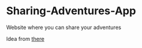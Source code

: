# Sharing-Adventures-App
Website where you can share your adventures

Idea from <a href="https://www.youtube.com/watch?v=B7qZajxE17E">there

